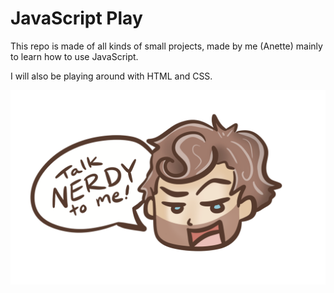 
# JavaScript Play

This repo is made of all kinds of small projects, made by me (Anette) mainly to learn how to use JavaScript.

I will also be playing around with HTML and CSS.




![App Screenshot](https://github.com/elanetto/javascript-play/blob/main/event-methods/img/talk_nerdy_to_me.PNG?raw=true)

